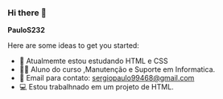 ### Hi there 👋


**PauloS232** 

Here are some ideas to get you started:

- 🔭 Atualmemte estou estudando HTML e CSS
- 🧑‍🎓 Aluno do curso ,Manutenção e Suporte em Informatica.
- 📧 Email para contato: sergiopaulo99468@gmail.com
- 💻 Estou trabalhnado em um projeto de HTML.
